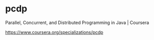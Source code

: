 # pcdp
Parallel, Concurrent, and Distributed Programming in Java | Coursera    

https://www.coursera.org/specializations/pcdp
